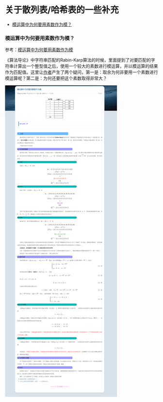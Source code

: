 # 关于散列表/哈希表的一些补充


<!-- @import "[TOC]" {cmd="toc" depthFrom=3 depthTo=6 orderedList=false} -->

<!-- code_chunk_output -->

- [模运算中为何要用素数作为模？](#模运算中为何要用素数作为模)

<!-- /code_chunk_output -->


### 模运算中为何要用素数作为模？

参考：[模运算中为何要用素数作为模](https://flat2010.github.io/2018/04/19/%E6%A8%A1%E8%BF%90%E7%AE%97%E4%B8%AD%E4%B8%BA%E4%BD%95%E8%A6%81%E7%94%A8%E7%B4%A0%E6%95%B0%E4%BD%9C%E4%B8%BA%E6%A8%A1/)

《算法导论》中字符串匹配的Rabin-Karp算法的时候，里面提到了对要匹配的字符串计算出一个整型值之后，使用一个较大的素数进行模运算，并以模运算的结果作为匹配值。这里让[作者](https://flat2010.github.io/about/)产生了两个疑问，第一是：取余为何非要用一个素数进行模运算呢？第二是：为何还要把这个素数取得非常大？

![](../images/2021112201.png)

